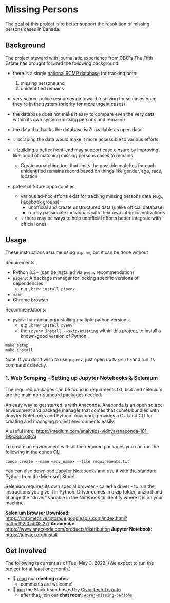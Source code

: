 # Missing Persons

The goal of this project is to better support the resolution of missing persons cases in Canada.

## Background

The project steward with journalistic experience from CBC's The Fifth Estate has brought forward the following background:

- there is a single [national RCMP database][database] for tracking both:
  1. missing persons and
  2. unidentified remains
- very scarce police resources go toward resolving these cases once they're in the system (priority for more urgent cases)
- the database does not make it easy to compare even the very data within its own system (missing persons and remains)
- the data that backs the database isn't available as open data
- :bulb: scraping the data would make it more accessible to various efforts
- :bulb: building a better front-end may support case closure by improving likelihood of matching missing persons cases to remains
  - Create a matching tool that limits the possible matches for each unidentified remains record based on things like gender, age, race, location

- potential future opportunities
  - various ad-hoc efforts exist for tracking missing persons data (e.g., Facebook groups)
    - unofficial and create unstructured data (unlike official database)
    - run by passionate individuals with their own intrinsic motivations
  - :bulb: there may be ways to help unofficial efforts better integrate with official ones

## Usage

These instructions assume using `pipenv`, but it can be done without

Requirements:
- Python 3.3+ (can be installed via `pyenv` recommendation)
- `pipenv`: A package manager for locking specific versions of dependencies
    - e.g., `brew install pipenv`
- `make`
- Chrome browser

Recommendations:
- `pyenv`: for managing/installing multiple python versions.
    - e.g., `brew install pyenv`
    - then `pyenv install --skip-existing` within this project, to install a known-good version of Python.

```
make setup
make install
```

Note: If you don't wish to use `pipenv`, just open up `Makefile` and run its commands directly.

### 1. Web Scraping - Setting up Jupyter Notebooks & Selenium

The required packages can be found in requirments.txt, bs4 and selenium are the main non-standard packages needed. 

An easy way to get started is with Anaconda. Anaconda is an open source environment and package manager that comes that comes bundled with Jupyter Notebooks and Python. Anaconda provides a GUI and CLI for creating and managing project environments easily.

A useful intro: https://medium.com/analytics-vidhya/anaconda-101-199c84ca897a

To create an environment with all the required packages you can run the following in the conda CLI.

`
  conda create --name <env_name> --file requirements.txt
`

You can also download Jupyter Notebooks and use it with the standard Python from the Microsoft Store!

Selenium requires its own special browser - called a driver - to run the instructions you give it in Python. Driver comes in a zip folder, unzip it and change the "driver" variable in the Notebook to identify where it is on your machine.

**Selenium Browser Download:** https://chromedriver.storage.googleapis.com/index.html?path=102.0.5005.27/
**Anaconda:** https://www.anaconda.com/products/distribution
**Jupyter Notebook:** https://jupyter.org/install

## Get Involved

The following is current as of Tue, May 3, 2022. (We expect to run the project for at least one month.)

- :memo: [read][notes] our **meeting notes**
  - comments are welcome!
- :speech_balloon: [join][join-slack] the Slack team hosted by [Civic Tech Toronto][ctto]
  - after that, join our **chat room**: [`#proj-missing-persons`][slack-channel]

<!-- Links -->
   [notes]: https://docs.google.com/document/d/1LISM97j4hKqJLBvnJsbshBI9uhcPqDN9P1tSlrk-KD8/edit#
   [ctto]: http://civictech.ca
   [join-slack]: http://link.civictech.ca/chat
   [slack-channel]: https://app.slack.com/client/T04TJ34BU/C03DJRS2ZRV
   [database]: https://www.services.rcmp-grc.gc.ca/missing-disparus/search-recherche.jsf?lang=en
